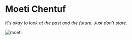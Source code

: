 <!-- Headings -->
# Moeti Chentuf

<!-- Italic -->
*It's okay to look at the past and the future. Just don't stare.*

<!-- Images -->

![moeti](moeti.jpeg)
